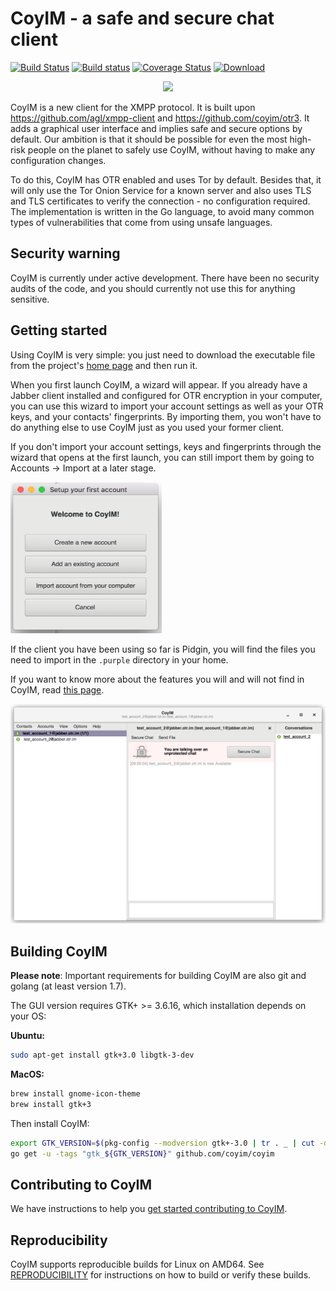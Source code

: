 # CoyIM - a safe and secure chat client

[![Build Status](https://travis-ci.org/coyim/coyim.svg?branch=master)](https://travis-ci.org/coyim/coyim)
[![Build status](https://ci.appveyor.com/api/projects/status/8jnqn0ocms99hr5v?svg=true)](https://ci.appveyor.com/project/olabini/coyim)
[![Coverage Status](https://coveralls.io/repos/coyim/coyim/badge.svg?branch=master&service=github)](https://coveralls.io/github/coyim/coyim?branch=master)
[![Download](https://api.bintray.com/packages/coyim/coyim-bin/coyim-bin/images/download.svg)](https://bintray.com/coyim/coyim-bin/coyim-bin/_latestVersion#files)

<p align="center">
  <img src="build/mac-bundle/coy.iconset/icon_256x256.png">
</p>

CoyIM is a new client for the XMPP protocol. It is built upon
https://github.com/agl/xmpp-client and https://github.com/coyim/otr3. It adds a
graphical user interface and implies safe and secure options by default. Our
ambition is that it should be possible for even the most high-risk people on the
planet to safely use CoyIM, without having to make any configuration changes.

To do this, CoyIM has OTR enabled and uses Tor by default. Besides that, it will
only use the Tor Onion Service for a known server and also uses TLS and TLS
certificates to verify the connection - no configuration required. The
implementation is written in the Go language, to avoid many common types of
vulnerabilities that come from using unsafe languages.

## Security warning

CoyIM is currently under active development. There have been no security audits
of the code, and you should currently not use this for anything sensitive.

## Getting started

Using CoyIM is very simple: you just need to download the executable file from
the project's [home page](https://coy.im/) and then run it.

When you first launch CoyIM, a wizard will appear. If you already have a Jabber
client installed and configured for OTR encryption in your computer, you can use
this wizard to import your account settings as well as your OTR keys, and your
contacts' fingerprints. By importing them, you won't have to do anything else to
use CoyIM just as you used your former client.

If you don't import your account settings, keys and fingerprints through the
wizard that opens at the first launch, you can still import them by going to
Accounts -> Import at a later stage.

<p align="left">
  <img src="images/wizard.png" height="242" width="242">
</p>

If the client you have been using so far is Pidgin, you will find the files you
need to import in the `.purple` directory in your home.

If you want to know more about the features you will and will not find in CoyIM,
read [this page](https://coy.im/what-is-coyim/).

<p align="left">
  <img src="images/main_window.png">
</p>

## Building CoyIM

**Please note**: Important requirements for building CoyIM are also git and
golang (at least version 1.7).

The GUI version requires GTK+ >= 3.6.16, which installation depends on your OS:

**Ubuntu:**

```sh
sudo apt-get install gtk+3.0 libgtk-3-dev
```

**MacOS:**

```sh
brew install gnome-icon-theme
brew install gtk+3
```

Then install CoyIM:

```sh
export GTK_VERSION=$(pkg-config --modversion gtk+-3.0 | tr . _ | cut -d '_' -f 1-2)
go get -u -tags "gtk_${GTK_VERSION}" github.com/coyim/coyim
```

## Contributing to CoyIM

We have instructions to help
you [get started contributing to CoyIM](CONTRIBUTING.md).

## Reproducibility

CoyIM supports reproducible builds for Linux on AMD64.
See [REPRODUCIBILITY](REPRODUCIBILITY.md) for instructions on how to build or
verify these builds.
